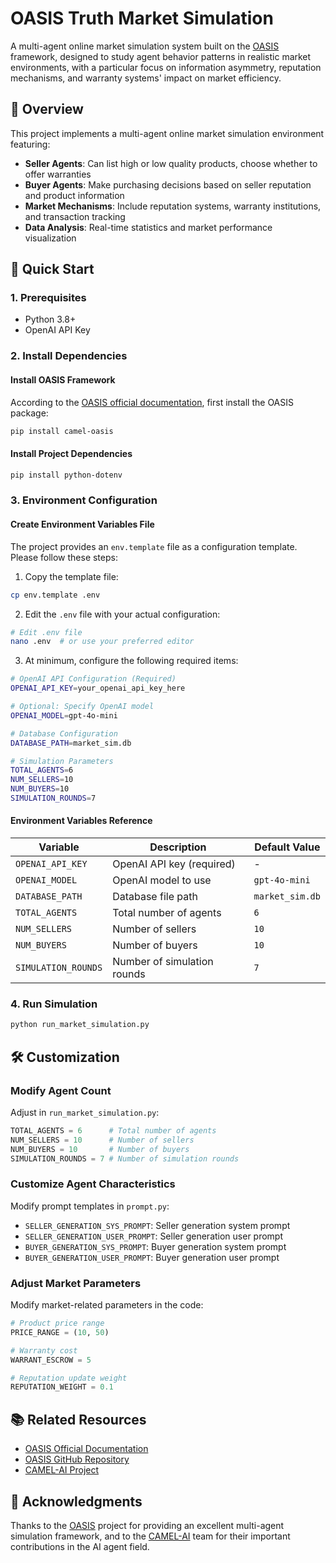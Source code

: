# OASIS Truth Market Simulation

A multi-agent online market simulation system built on the [OASIS](https://github.com/camel-ai/oasis) framework, designed to study agent behavior patterns in realistic market environments, with a particular focus on information asymmetry, reputation mechanisms, and warranty systems' impact on market efficiency.

## 🎯 Overview

This project implements a multi-agent online market simulation environment featuring:

- **Seller Agents**: Can list high or low quality products, choose whether to offer warranties
- **Buyer Agents**: Make purchasing decisions based on seller reputation and product information
- **Market Mechanisms**: Include reputation systems, warranty institutions, and transaction tracking
- **Data Analysis**: Real-time statistics and market performance visualization

## 🚀 Quick Start

### 1. Prerequisites

- Python 3.8+
- OpenAI API Key

### 2. Install Dependencies

#### Install OASIS Framework

According to the [OASIS official documentation](https://github.com/camel-ai/oasis), first install the OASIS package:

```bash
pip install camel-oasis
```

#### Install Project Dependencies

```bash
pip install python-dotenv
```

### 3. Environment Configuration

#### Create Environment Variables File

The project provides an `env.template` file as a configuration template. Please follow these steps:

1. Copy the template file:
```bash
cp env.template .env
```

2. Edit the `.env` file with your actual configuration:
```bash
# Edit .env file
nano .env  # or use your preferred editor
```

3. At minimum, configure the following required items:
```bash
# OpenAI API Configuration (Required)
OPENAI_API_KEY=your_openai_api_key_here

# Optional: Specify OpenAI model
OPENAI_MODEL=gpt-4o-mini

# Database Configuration
DATABASE_PATH=market_sim.db

# Simulation Parameters
TOTAL_AGENTS=6
NUM_SELLERS=10
NUM_BUYERS=10
SIMULATION_ROUNDS=7
```

#### Environment Variables Reference

| Variable | Description | Default Value |
|----------|-------------|---------------|
| `OPENAI_API_KEY` | OpenAI API key (required) | - |
| `OPENAI_MODEL` | OpenAI model to use | `gpt-4o-mini` |
| `DATABASE_PATH` | Database file path | `market_sim.db` |
| `TOTAL_AGENTS` | Total number of agents | `6` |
| `NUM_SELLERS` | Number of sellers | `10` |
| `NUM_BUYERS` | Number of buyers | `10` |
| `SIMULATION_ROUNDS` | Number of simulation rounds | `7` |

### 4. Run Simulation

```bash
python run_market_simulation.py
```

## 🛠️ Customization

### Modify Agent Count

Adjust in `run_market_simulation.py`:

```python
TOTAL_AGENTS = 6      # Total number of agents
NUM_SELLERS = 10      # Number of sellers
NUM_BUYERS = 10       # Number of buyers
SIMULATION_ROUNDS = 7 # Number of simulation rounds
```

### Customize Agent Characteristics

Modify prompt templates in `prompt.py`:

- `SELLER_GENERATION_SYS_PROMPT`: Seller generation system prompt
- `SELLER_GENERATION_USER_PROMPT`: Seller generation user prompt
- `BUYER_GENERATION_SYS_PROMPT`: Buyer generation system prompt
- `BUYER_GENERATION_USER_PROMPT`: Buyer generation user prompt

### Adjust Market Parameters

Modify market-related parameters in the code:

```python
# Product price range
PRICE_RANGE = (10, 50)

# Warranty cost
WARRANT_ESCROW = 5

# Reputation update weight
REPUTATION_WEIGHT = 0.1
```

## 📚 Related Resources

- [OASIS Official Documentation](https://docs.oasis.camel-ai.org/)
- [OASIS GitHub Repository](https://github.com/camel-ai/oasis)
- [CAMEL-AI Project](https://github.com/camel-ai/camel)

## 🙏 Acknowledgments

Thanks to the [OASIS](https://github.com/camel-ai/oasis) project for providing an excellent multi-agent simulation framework, and to the [CAMEL-AI](https://github.com/camel-ai/camel) team for their important contributions in the AI agent field.